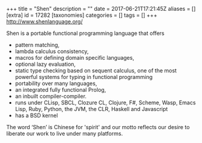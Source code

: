 +++
title = "Shen"
description = ""
date = 2017-06-21T17:21:45Z
aliases = []
[extra]
id = 17282
[taxonomies]
categories = []
tags = []
+++
http://www.shenlanguage.org/

Shen is a portable functional programming language that offers

* pattern matching,
* lambda calculus consistency,
* macros for defining domain specific languages,
* optional lazy evaluation,
* static type checking based on sequent calculus, one of the most powerful systems for typing in functional programming
* portability over many languages,
* an integrated fully functional Prolog,
* an inbuilt compiler-compiler.
* runs under CLisp, SBCL, Clozure CL, Clojure, F#, Scheme, Wasp, Emacs Lisp, Ruby, Python, the JVM, the CLR, Haskell and Javascript
* has a BSD kernel


The word ‘Shen’ is Chinese for 'spirit' and our motto reflects our desire to liberate our work to live under many platforms.
